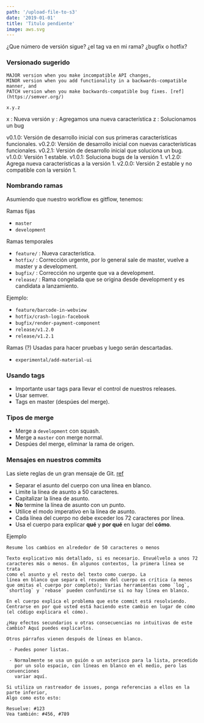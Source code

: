```yaml
---
path: '/upload-file-to-s3'
date: '2019-01-01'
title: 'Titulo pendiente'
image: aws.svg
---
```


¿Que número de versión sigue? ¿el tag va en mi rama? ¿bugfix o hotfix?

### Versionado sugerido

>

    MAJOR version when you make incompatible API changes,
    MINOR version when you add functionality in a backwards-compatible manner, and
    PATCH version when you make backwards-compatible bug fixes. [ref](https://semver.org/)

`x.y.z`

x : Nueva versión
y : Agregamos una nueva característica
z : Solucionamos un bug

v0.1.0: Versión de desarrollo inicial con sus primeras características funcionales.
v0.2.0: Versión de desarrollo inicial con nuevas características funcionales.
v0.2.1: Versión de desarrollo inicial que soluciona un bug.
v1.0.0: Versión 1 estable.
v1.0.1: Soluciona bugs de la versión 1.
v1.2.0: Agrega nueva características a la versión 1.
v2.0.0: Versión 2 estable y no compatible con la versión 1.

### Nombrando ramas

Asumiendo que nuestro workflow es gitflow, tenemos:

Ramas fijas

- `master`
- `development`

Ramas temporales

- `feature/` : Nueva característica.
- `hotfix/` : Corrección urgente, por lo general sale de master, vuelve a master y a development.
- `bugfix/` : Corrección no urgente que va a development.
- `release/` : Rama congelada que se origina desde development y es candidata a lanzamiento.

Ejemplo:

- `feature/barcode-in-webview`
- `hotfix/crash-login-facebook`
- `bugfix/render-payment-component`
- `release/v1.2.0`
- `release/v1.2.1`

Ramas (?)
Usadas para hacer pruebas y luego serán descartadas.

- `experimental/add-material-ui`

### Usando tags

- Importante usar tags para llevar el control de nuestros releases.
- Usar semver.
- Tags en master (despúes del merge).

### Tipos de merge

- Merge a `development` con squash.
- Merge a `master` con merge normal.
- Despúes del merge, eliminar la rama de origen.

### Mensajes en nuestros commits

Las siete reglas de un gran mensaje de Git. [ref](https://chris.beams.io/posts/git-commit/)

- Separar el asunto del cuerpo con una línea en blanco.
- Limite la línea de asunto a 50 caracteres.
- Capitalizar la línea de asunto.
- **No** termine la línea de asunto con un punto.
- Utilice el modo imperativo en la línea de asunto.
- Cada línea del cuerpo no debe exceder los 72 caracteres por línea.
- Usa el cuerpo para explicar **qué** y **por qué** en lugar del **cómo**.

Ejemplo

```
Resume los cambios en alrededor de 50 caracteres o menos

Texto explicativo más detallado, si es necesario. Envuélvelo a unos 72
caracteres más o menos. En algunos contextos, la primera línea se trata
como el asunto y el resto del texto como cuerpo. La
línea en blanco que separa el resumen del cuerpo es crítica (a menos
que omitas el cuerpo por completo); Varias herramientas como `log`,
`shortlog` y `rebase` pueden confundirse si no hay línea en blanco.

En el cuerpo explica el problema que este commit está resolviendo.
Centrarse en por qué usted está haciendo este cambio en lugar de cómo
(el código explicara el cómo).

¿Hay efectos secundarios u otras consecuencias no intuitivas de este
cambio? Aquí puedes explicarlos.

Otros párrafos vienen después de líneas en blanco.

 - Puedes poner listas.

 - Normalmente se usa un guión o un asterisco para la lista, precedido
   por un solo espacio, con líneas en blanco en el medio, pero las convenciones
   variar aquí.

Si utiliza un rastreador de issues, ponga referencias a ellos en la parte inferior,
Algo como esto esto:

Resuelve: #123
Vea también: #456, #789
```
